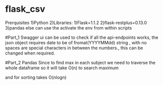 # flask_csv

Prerquisites
1)Python
2)Libraries:
	1)Flask=1.1.2
	2)flask-restplus=0.13.0
	3)pandas
else 
 can use the activate the env from within scripts


#Part_1
Swagger ui can be used to check if all the api-endpoints works, the json object requires date to be of fromat(YYYYMMdd) string , with no spaces are special characters in between the numbers., this can be changed when required.

#Part_2
Pandas 
Since to find max in each subject we need to traverse the whole dataframe
so it will take O(n) to search maximum
 
and for sorting  takes O(nlogn)
